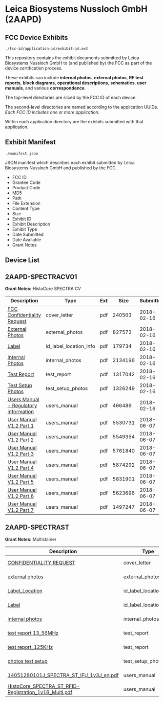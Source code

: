 # Leica Biosystems Nussloch GmbH (2AAPD)
## FCC Device Exhibits

```
./fcc-id/application-id/exhibit-id.ext
```

This repository contains the exhibit documents submitted by Leica Biosystems Nussloch GmbH to (and published by) the FCC as part of the device certification process.

These exhibits can include **internal photos**, **external photos**, **RF test reports**, **block diagrams**, **operational descriptions**, **schematics**, **user manuals**, and various **correspondence**.

The top-level directories are sliced by the FCC ID of each device.

The second-level directories are named according to the application UUIDs. *Each FCC ID includes one or more application.*

Within each application directory are the exhibits submitted with that application. 

## Exhibit Manifest

```
./manifest.json
```

JSON manifest which describes each exhibit submitted by Leica Biosystems Nussloch GmbH and published by the FCC.

- FCC ID
- Grantee Code
- Product Code
- MD5
- Path
- File Extension
- Content Type
- Size
- Exhibit ID
- Exhibit Description
- Exhibit Type
- Date Submitted
- Date Available
- Grant Notes

## Device List
## 2AAPD-SPECTRACV01
**Grant Notes:** HistoCore SPECTRA CV

| Description | Type | Ext | Size | Submitted | Available |
| ----------- | ---- | --- | ---- | --------- | --------- |
| [FCC Confidentiality Request](2AAPD-SPECTRACV01/68bbcfb286016a4eedca8690cc737ba3/3755149.pdf) | cover_letter | pdf | 240503 | 2018-02-16 | 2018-02-16 |
| [External Photos](2AAPD-SPECTRACV01/68bbcfb286016a4eedca8690cc737ba3/3755141.pdf) | external_photos | pdf | 827572 | 2018-02-16 | 2018-02-16 |
| [Label](2AAPD-SPECTRACV01/68bbcfb286016a4eedca8690cc737ba3/3755144.pdf) | id_label_location_info | pdf | 179734 | 2018-02-16 | 2018-02-16 |
| [Internal Photos](2AAPD-SPECTRACV01/68bbcfb286016a4eedca8690cc737ba3/3755143.pdf) | internal_photos | pdf | 2134196 | 2018-02-16 | 2018-02-16 |
| [Test Report](2AAPD-SPECTRACV01/68bbcfb286016a4eedca8690cc737ba3/3755142.pdf) | test_report | pdf | 1317042 | 2018-02-16 | 2018-02-16 |
| [Test Setup Photos](2AAPD-SPECTRACV01/68bbcfb286016a4eedca8690cc737ba3/3755146.pdf) | test_setup_photos | pdf | 1326249 | 2018-02-16 | 2018-02-16 |
| [Users Manual - Regulatory information](2AAPD-SPECTRACV01/68bbcfb286016a4eedca8690cc737ba3/3755145.pdf) | users_manual | pdf | 466486 | 2018-02-16 | 2018-02-16 |
| [User Manual V1.2 Part 1](2AAPD-SPECTRACV01/68bbcfb286016a4eedca8690cc737ba3/3879223.pdf) | users_manual | pdf | 5530731 | 2018-06-07 | 2018-02-16 |
| [User Manual V1.2 Part 2](2AAPD-SPECTRACV01/68bbcfb286016a4eedca8690cc737ba3/3879224.pdf) | users_manual | pdf | 5549354 | 2018-06-07 | 2018-02-16 |
| [User Manual V1.2 Part 3](2AAPD-SPECTRACV01/68bbcfb286016a4eedca8690cc737ba3/3879225.pdf) | users_manual | pdf | 5761840 | 2018-06-07 | 2018-02-16 |
| [User Manual V1.2 Part 4](2AAPD-SPECTRACV01/68bbcfb286016a4eedca8690cc737ba3/3879226.pdf) | users_manual | pdf | 5874292 | 2018-06-07 | 2018-02-16 |
| [User Manual V1.2 Part 5](2AAPD-SPECTRACV01/68bbcfb286016a4eedca8690cc737ba3/3879227.pdf) | users_manual | pdf | 5831901 | 2018-06-07 | 2018-02-16 |
| [User Manual V1.2 Part 6](2AAPD-SPECTRACV01/68bbcfb286016a4eedca8690cc737ba3/3879228.pdf) | users_manual | pdf | 5623696 | 2018-06-07 | 2018-02-16 |
| [User Manual V1.2 Part 7](2AAPD-SPECTRACV01/68bbcfb286016a4eedca8690cc737ba3/3879229.pdf) | users_manual | pdf | 1497247 | 2018-06-07 | 2018-02-16 |
## 2AAPD-SPECTRAST
**Grant Notes:** Multistainer

| Description | Type | Ext | Size | Submitted | Available |
| ----------- | ---- | --- | ---- | --------- | --------- |
| [CONFIDENTIALITY REQUEST](2AAPD-SPECTRAST/d6c6a129d154d1f8bc68154318ca6d8f/2393065.pdf) | cover_letter | pdf | 469765 | 2014-09-18 | 2014-09-18 |
| [external photos](2AAPD-SPECTRAST/d6c6a129d154d1f8bc68154318ca6d8f/2393066.pdf) | external_photos | pdf | 616201 | 2014-09-18 | 2014-09-18 |
| [Label_Location](2AAPD-SPECTRAST/d6c6a129d154d1f8bc68154318ca6d8f/2393068.pdf) | id_label_location_info | pdf | 48413 | 2014-09-18 | 2014-09-18 |
| [Label](2AAPD-SPECTRAST/d6c6a129d154d1f8bc68154318ca6d8f/2393069.pdf) | id_label_location_info | pdf | 142527 | 2014-09-18 | 2014-09-18 |
| [internal photos](2AAPD-SPECTRAST/d6c6a129d154d1f8bc68154318ca6d8f/2393067.pdf) | internal_photos | pdf | 3901039 | 2014-09-18 | 2014-09-18 |
| [test report 13_56MHz](2AAPD-SPECTRAST/d6c6a129d154d1f8bc68154318ca6d8f/2393110.pdf) | test_report | pdf | 1313250 | 2014-09-18 | 2014-09-18 |
| [test report_125KHz](2AAPD-SPECTRAST/d6c6a129d154d1f8bc68154318ca6d8f/2393111.pdf) | test_report | pdf | 1361420 | 2014-09-18 | 2014-09-18 |
| [photos test setup](2AAPD-SPECTRAST/d6c6a129d154d1f8bc68154318ca6d8f/2393073.pdf) | test_setup_photos | pdf | 759455 | 2014-09-18 | 2014-09-18 |
| [14051280101J_SPECTRA_ST_IFU_1v3J_en.pdf](2AAPD-SPECTRAST/d6c6a129d154d1f8bc68154318ca6d8f/3425067.pdf) | users_manual | pdf | 6055936 | 2017-06-14 | 2014-09-18 |
| [HistoCore_SPECTRA_ST_RFID-Registration_1v1B_Multi.pdf](2AAPD-SPECTRAST/d6c6a129d154d1f8bc68154318ca6d8f/3425068.pdf) | users_manual | pdf | 1783207 | 2017-06-14 | 2014-09-18 |

